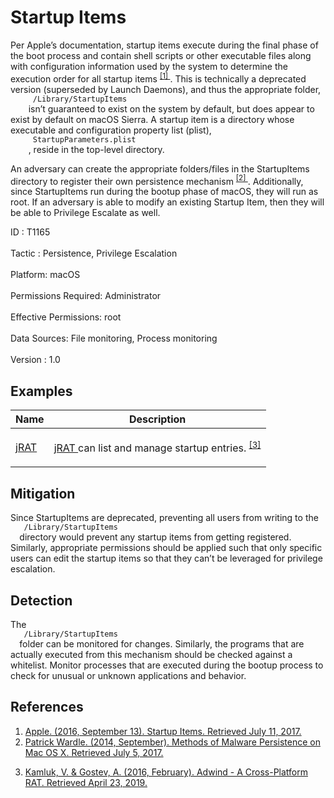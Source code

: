 <div class="container-fluid">
 <h1>
  Startup Items
 </h1>
 <div class="row">
  <div class="col-md-8 description-body">
   <p>
    Per Apple’s documentation, startup items execute during the final phase of the boot process and contain shell scripts or other executable files along with configuration information used by the system to determine the execution order for all startup items
    <span class="scite-citeref-number" data-reference="Startup Items" id="scite-ref-1-a">
     <sup>
      <a aria-describedby="qtip-0" data-hasqtip="0" href="https://developer.apple.com/library/content/documentation/MacOSX/Conceptual/BPSystemStartup/Chapters/StartupItems.html" target="_blank">
       [1]
      </a>
     </sup>
    </span>
    . This is technically a deprecated version (superseded by Launch Daemons), and thus the appropriate folder,
    <code>
     /Library/StartupItems
    </code>
    isn’t guaranteed to exist on the system by default, but does appear to exist by default on macOS Sierra. A startup item is a directory whose executable and configuration property list (plist),
    <code>
     StartupParameters.plist
    </code>
    , reside in the top-level directory.
   </p>
   <p>
    An adversary can create the appropriate folders/files in the StartupItems directory to register their own persistence mechanism
    <span class="scite-citeref-number" data-reference="Methods of Mac Malware Persistence" id="scite-ref-2-a">
     <sup>
      <a aria-describedby="qtip-1" data-hasqtip="1" href="https://www.virusbulletin.com/uploads/pdf/conference/vb2014/VB2014-Wardle.pdf" target="_blank">
       [2]
      </a>
     </sup>
    </span>
    . Additionally, since StartupItems run during the bootup phase of macOS, they will run as root. If an adversary is able to modify an existing Startup Item, then they will be able to Privilege Escalate as well.
   </p>
  </div>
  <div class="col-md-4">
   <div class="card">
    <div class="card-body">
     <div class="card-data">
      <span class="h5 card-title">
       ID
      </span>
      : T1165
      <br/>
      <br/>
     </div>
     <div class="card-data">
      <span class="h5 card-title">
      </span>
     </div>
     <div class="card-data">
      <span class="h5 card-title">
       Tactic
      </span>
      : Persistence, Privilege Escalation
      <br/>
      <br/>
     </div>
     <div class="card-data">
      <span class="h5 card-title">
       Platform:
      </span>
      macOS
      <br/>
      <br/>
     </div>
     <div class="card-data">
      <span class="h5 card-title">
      </span>
     </div>
     <div class="card-data">
      <span class="h5 card-title">
       Permissions Required:
      </span>
      Administrator
      <br/>
      <br/>
     </div>
     <div class="card-data">
      <span class="h5 card-title">
       Effective Permissions:
      </span>
      root
      <br/>
      <br/>
     </div>
     <div class="card-data">
      <span class="h5 card-title">
       Data Sources:
      </span>
      File monitoring, Process monitoring
      <br/>
      <br/>
     </div>
     <div class="card-data">
      <span class="h5 card-title">
      </span>
     </div>
     <div class="card-data">
      <span class="h5 card-title">
      </span>
     </div>
     <div class="card-data">
      <span class="h5 card-title">
      </span>
     </div>
     <div class="card-data">
      <span class="h5 card-title">
      </span>
     </div>
     <div class="card-data">
      <span class="h5 card-title">
      </span>
     </div>
     <div class="card-data">
      <span class="h5 card-title">
      </span>
     </div>
     <div class="card-data">
      <span class="h5 card-title">
      </span>
     </div>
     <div class="card-data">
      <span class="h5 card-title">
       Version
      </span>
      : 1.0
     </div>
    </div>
   </div>
  </div>
 </div>
 <h2 class="pt-3" id="examples">
  Examples
 </h2>
 <table class="table table-bordered table-light mt-2">
  <thead>
   <tr>
    <th scope="col">
     Name
    </th>
    <th scope="col">
     Description
    </th>
   </tr>
  </thead>
  <tbody class="bg-white">
   <tr>
    <td>
     <a href="https://attack.mitre.org/software/S0283">
      jRAT
     </a>
    </td>
    <td>
     <p>
      <a href="https://attack.mitre.org/software/S0283">
       jRAT
      </a>
      can list and manage startup entries.
      <span class="scite-citeref-number" data-reference="Kaspersky Adwind Feb 2016" id="scite-ref-3-a" onclick="scrollToRef('scite-3')">
       <sup>
        <a aria-describedby="qtip-2" data-hasqtip="2" href="https://media.kasperskycontenthub.com/wp-content/uploads/sites/43/2018/03/07195002/KL_AdwindPublicReport_2016.pdf" target="_blank">
         [3]
        </a>
       </sup>
      </span>
     </p>
    </td>
   </tr>
  </tbody>
 </table>
 <h2 class="pt-3" id="mitigation">
  Mitigation
 </h2>
 <p>
  Since StartupItems are deprecated, preventing all users from writing to the
  <code>
   /Library/StartupItems
  </code>
  directory would prevent any startup items from getting registered. Similarly, appropriate permissions should be applied such that only specific users can edit the startup items so that they can’t be leveraged for privilege escalation.
 </p>
 <h2 class="pt-3" id="detection">
  Detection
 </h2>
 <p>
  The
  <code>
   /Library/StartupItems
  </code>
  folder can be monitored for changes. Similarly, the programs that are actually executed from this mechanism should be checked against a whitelist. Monitor processes that are executed during the bootup process to check for unusual or unknown applications and behavior.
 </p>
 <h2 class="pt-3" id="references">
  References
 </h2>
 <div class="row">
  <div class="col">
   <ol>
    <li>
     <span class="scite-citation" id="scite-1">
      <span class="scite-citation-text">
       <a class="external text" href="https://developer.apple.com/library/content/documentation/MacOSX/Conceptual/BPSystemStartup/Chapters/StartupItems.html" name="scite-1" rel="nofollow" target="_blank">
        Apple. (2016, September 13). Startup Items. Retrieved July 11, 2017.
       </a>
      </span>
     </span>
    </li>
    <li>
     <span class="scite-citation" id="scite-2">
      <span class="scite-citation-text">
       <a class="external text" href="https://www.virusbulletin.com/uploads/pdf/conference/vb2014/VB2014-Wardle.pdf" name="scite-2" rel="nofollow" target="_blank">
        Patrick Wardle. (2014, September). Methods of Malware Persistence on Mac OS X. Retrieved July 5, 2017.
       </a>
      </span>
     </span>
    </li>
   </ol>
  </div>
  <div class="col">
   <ol start="3.5">
    <li>
     <span class="scite-citation" id="scite-3">
      <span class="scite-citation-text">
       <a class="external text" href="https://media.kasperskycontenthub.com/wp-content/uploads/sites/43/2018/03/07195002/KL_AdwindPublicReport_2016.pdf" name="scite-3" rel="nofollow" target="_blank">
        Kamluk, V. &amp; Gostev, A. (2016, February). Adwind - A Cross-Platform RAT. Retrieved April 23, 2019.
       </a>
      </span>
     </span>
    </li>
   </ol>
  </div>
 </div>
</div>
